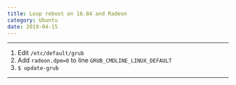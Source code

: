 ```yaml
---
title: Loop reboot on 16.04 and Radeon
category: Ubuntu
date: 2019-04-15
---
```


-----

1. Edit `/etc/default/grub`
2. Add `radeon.dpm=0` to line `GRUB_CMDLINE_LINUX_DEFAULT`
3. `$ update-grub`

-----